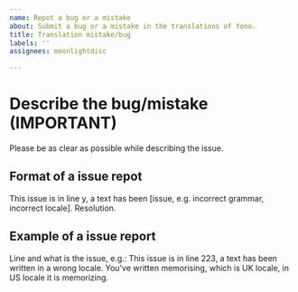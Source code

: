 ```yaml
---
name: Repot a bug or a mistake
about: Submit a bug or a mistake in the translations of Yono.
title: Translation mistake/bug
labels: ''
assignees: moonlightdisc

---
```


# **Describe the bug/mistake (IMPORTANT)**
Please be as clear as possible while describing the issue.

## Format of a issue repot
This issue is in line y, a text has been [issue, e.g. incorrect grammar, incorrect locale]. Resolution.

## Example of a issue report
Line and what is the issue, e.g.:
This issue is in line 223, a text has been written in a wrong locale. You've written memorising, which is UK locale, in US locale it is memorizing.
